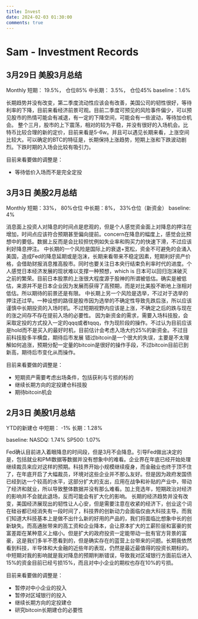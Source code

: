 ```yaml
---
title: Invest
date: 2024-02-03 01:30:00
comments: true
---
```



# Sam - Investment Records

## 3月29日 美股3月总结
Monthly
短期： 19.5%， 仓位85%
中长期： 3.5%， 仓位45%
baseline：1.6%

长期趋势并没有改变，第二季度流动性应该会有改善，美国公司的韧性很好，等待利率的下降，目前来看经济前景可观。目前二季度可预见的风险事件偏少，可以预见股市的热情可能会有减退，有一定的下降空间，可能会有一些波动，等待加仓机会。
整个三月，股市的上下震荡，相对的较为平稳，并没有很好的入场机会。比特币比较合理的新的定价，目前来看是5-6w。并且可以遇见长期来看，上涨空间比较大。可以确定的BTC的特征是，长期保持上涨趋势，短期上涨和下跌波动剧烈。下跌时期的入场会比较有吸引力。

目前来看要做的调整是：
- 等待低价入场而不是完全定投


## 3月3日 美股2月总结
Monthly
短期：33%， 80%仓位
中长期：8%， 33%仓位（新资金）
baseline: 4%

消息面上投资人对降息的时间点是悲观的，但是个人感觉资金面上对降息的押注在增加，时间点应该符合预期甚至偏向提前。concern在降息的幅度上，感觉会比预想中的要低。数据上反而是会比较担忧例如失业率和购买力的快速下滑，不过应该利好降息押注。
中长期的一个风险是国际上的衰退+宽松，资金不可避免的会涌入美国，造成Fed的降息延期或是泡沫，长期来看带来不稳定因素，短期利好资产价格，会借助财报消息推高股市。同时也要关注日本央行结束负利率时代的进度。个人感觉日本经济发展的现状难以支撑一种预想，which is 日本可以回归泡沫破灭之前的繁荣。目前日本股票的上涨很大程度源于股神的所谓被低估。确实是被低估，来源并不是日本企业因为发展而获得了高预期，而是对比美股不断地上涨相对低估。所以期待的前景还是有限。
中长期上另一个风险是选举，不过对于选举的押注还过早。一种设想的路径是股市因为选举的不确定性导致先跌后涨，所以应该谨慎中长期投资的入场时机。不过短期视野内应该是上涨，不确定之后的跌与现在的涨之间存不存在提前入场的必要性。
因为新资金的需求，需要入场科技股，会采取定投的方式投入一定的qqq或者tqqq，作为现阶段的操作。不过认为目前应该是hold而不是买入的最好时机，目前估计会考虑入场大约25%的新资金。不过目前科技股多半横盘，期待后市发展
错过bitcoin是一个很大的失误，主要是不太理解如何追涨，预期分配一定量的bitcoin是很好的操作手段，不过bitcoin目前已到新高，期待后市变化从而操作。


目前来看要做的调整是：
- 短期资产需要考虑出场条件，包括获利与亏损的标的
- 继续长期方向的定投建仓科技股
- 期待bitcoin机会


## 2月3日 美股1月总结
YTD的新建仓
中短期： -1%
长期：1.28%

baseline:
NASDQ: 1.74%
SP500: 1.07%


Fed确认目前进入着眼降息的时间段，但是3月不会降息。引导Fed做出决定的是，包括就业和PMI数据等数据并没有想象中的难看。企业界在年底已经开始处理继续裁员来应对这样的预期。科技界开始小规模继续瘦身，而金融业也终于顶不住了，在年底开启了大幅裁员，环境对这些企业并不那么友好。但是因为政府发国债已经到达一个较高的水平，这部分扩大的支出，应用在战争和补贴的产业中，带动了经济和就业，所以导致整体数据并没有那么难看。加上竞选年，短期政治对经济的影响并不会就此退场，反而可能会有扩大化的影响。
长期的经济趋势并没有改变，美国经济展现出的韧性让人心安，但是需要注意在收紧的经济下，创业这个词在硅谷都已经消失有一段时间了，科技界的创新动力会面临仅由大科技主导。而我们知道大科技基本上是做不出什么新的好用的产品的，我们将面临比想象中长的创新缺失。而高通胀带来的高工资和企业降本，会让原本扩大的工薪阶层和富豪的贫富差距在某种意义上缩小。但是扩大的政府投资一定能带动一批有官方背景的富豪，这是我们多半不愿看到的，但是确实存在的蓝营上台带来的问题。长期我依然看到科技，半导体和大金融的近些年的表现，仍然是最近最值得的投资长期标的。
中短期对我的影响就是我对降息的预期判断错误，导致我对区域银行方面前后进入15%的资金目前已经亏损15%，而且对中小企业的期权也存在10%的亏损。


目前来看要做的调整是：
- 暂停对中小企业的投入
- 暂停对区域银行的投入
- 继续长期方向的定投建仓
- 研究bitcoin长期建仓的必要性



